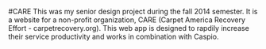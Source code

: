 #CARE
This was my senior design project during the fall 2014 semester. It is a website for a non-profit organization, CARE (Carpet America Recovery Effort - carpetrecovery.org). This web app is designed to rapdily increase their service productivity and works in combination with Caspio.

